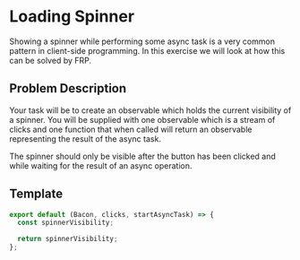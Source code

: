 # Loading Spinner

Showing a spinner while performing some async task is a very common pattern in
client-side programming. In this exercise we will look at how this can be
solved by FRP.

## Problem Description

Your task will be to create an observable which holds the current visibility
of a spinner. You will be supplied with one observable which is a stream of
clicks and one function that when called will return an observable
representing the result of the async task.

The spinner should only be visible after the button has been clicked and while
waiting for the result of an async operation.

## Template

```js
export default (Bacon, clicks, startAsyncTask) => {
  const spinnerVisibility;

  return spinnerVisibility;
};
```
